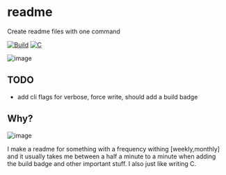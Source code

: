 # readme
Create readme files with one command

[![Build](https://img.shields.io/github/actions/workflow/status/JakeRoggenbuck/readme/build.yml?branch=main&style=for-the-badge)](https://github.com/JakeRoggenbuck/readme/actions)
[![C](https://img.shields.io/badge/C-00599C?style=for-the-badge&logo=c&logoColor=white)](https://github.com/JakeRoggenbuck?tab=repositories&q=&type=&language=c&sort=stargazers)

![image](https://github.com/user-attachments/assets/18897b1d-6113-471c-8de3-02ccf0ad66d4)

## TODO
- add cli flags for verbose, force write, should add a build badge

## Why?
![image](https://github.com/user-attachments/assets/b9051ea7-f967-429d-b945-99620b3c859b)

I make a readme for something with a frequency withing [weekly,monthly] and it usually takes me between a half a minute to a minute when adding the build badge and other important stuff.
I also just like writing C.
